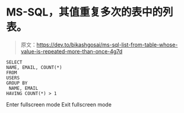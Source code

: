 # MS-SQL，其值重复多次的表中的列表。

> 原文：<https://dev.to/bikashgosai/ms-sql-list-from-table-whose-value-is-repeated-more-than-once-4g7d>

```
SELECT 
NAME, EMAIL, COUNT(*) 
FROM 
USERS 
GROUP BY
 NAME, EMAIL
HAVING COUNT(*) > 1 
```

Enter fullscreen mode Exit fullscreen mode